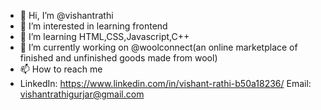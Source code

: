 - 👋 Hi, I’m @vishantrathi
- 👀 I’m interested in learning frontend
- 🌱 I’m learning HTML,CSS,Javascript,C++
- 💞️ I’m currently working on @woolconnect(an online marketplace of finished and unfinished goods made from wool)
- 📫 How to reach me 
- LinkedIn: https://www.linkedin.com/in/vishant-rathi-b50a18236/
  Email: vishantrathigurjar@gmail.com
